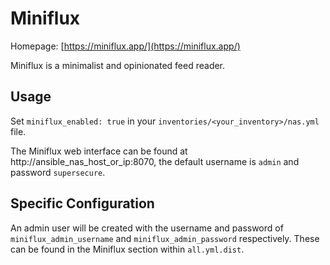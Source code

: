 # Miniflux

Homepage: [https://miniflux.app/](https://miniflux.app/)

Miniflux is a minimalist and opinionated feed reader.

## Usage

Set `miniflux_enabled: true` in your `inventories/<your_inventory>/nas.yml` file.

The Miniflux web interface can be found at http://ansible_nas_host_or_ip:8070, the
default username is `admin` and password `supersecure`.

## Specific Configuration

An admin user will be created with the username and password of
`miniflux_admin_username` and `miniflux_admin_password` respectively. These can be found
in the Miniflux section within `all.yml.dist`.
